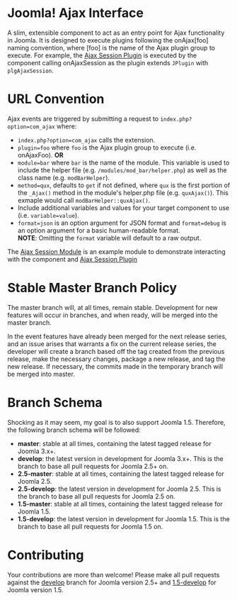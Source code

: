 Joomla! Ajax Interface
========
A slim, extensible component to act as an entry point for Ajax functionality in Joomla. It is designed to execute plugins following the onAjax[foo] naming convention, where [foo] is the name of the Ajax plugin group to execute. For example, the [Ajax Session Plugin](https://github.com/betweenbrain/Ajax-Session-Plugin) is executed by the component calling  onAjaxSession as the plugin extends `JPlugin` with `plgAjaxSession`.

URL Convention
==============
Ajax events are triggered by submitting a request to `index.php?option=com_ajax` where:

* `index.php?option=com_ajax` calls the extension.
* `plugin=foo` where `foo` is the Ajax plugin group to execute (i.e. onAjaxFoo). __OR__
* `module=bar` where `bar` is the name of the module. This variable is used to include the helper file (e.g. `/modules/mod_bar/helper.php`) as well as the class name (e.g. `modBarHelper`).
* `method=qux`, defaults to `get` if not defined, where `qux` is the first portion of the `_Ajax()` method in the module's helper.php file (e.g. `quxAjax()`). This exmaple would call `modBarHelper::quxAjax()`.
* Include additional variables and values for your target component to use (i.e. `variable=value`).
* `format=json` is an option argument for JSON format and `format=debug` is an option argument for a basic human-readable format.<br/>
**NOTE**: Omitting the `format` variable will default to a raw output.

The [Ajax Session Module](https://github.com/betweenbrain/Ajax-Session-Module) is an example module to demonstrate interacting with the component and [Ajax Session Plugin](https://github.com/betweenbrain/Ajax-Session-Plugin)

Stable Master Branch Policy
====================
The master branch will, at all times, remain stable. Development for new features will occur in branches, and when ready, will be merged into the master branch.

In the event features have already been merged for the next release series, and an issue arises that warrants a fix on the current release series, the developer will create a branch based off the tag created from the previous release, make the necessary changes, package a new release, and tag the new release. If necessary, the commits made in the temporary branch will be merged into master.

Branch Schema
==============
Shocking as it may seem, my goal is to also support Joomla 1.5. Therefore, the following branch schema will be followed:
* __master__: stable at all times, containing the latest tagged release for Joomla 3.x+.
* __develop__: the latest version in development for Joomla 3.x+. This is the branch to base all pull requests for Joomla 2.5+ on.
* __2.5-master__: stable at all times, containing the latest tagged release for Joomla 2.5.
* __2.5-develop__: the latest version in development for Joomla 2.5. This is the branch to base all pull requests for Joomla 2.5 on.
* __1.5-master__: stable at all times, containing the latest tagged release for Joomla 1.5.
* __1.5-develop__: the latest version in development for Joomla 1.5. This is the branch to base all pull requests for Joomla 1.5 on.


Contributing
====================
Your contributions are more than welcome! Please make all pull requests against the [develop](https://github.com/betweenbrain/Joomla-Ajax-Interface/tree/develop) branch for Joomla version 2.5+ and [1.5-develop](https://github.com/betweenbrain/Joomla-Ajax-Interface/tree/1.5-develop) for Joomla version 1.5.
